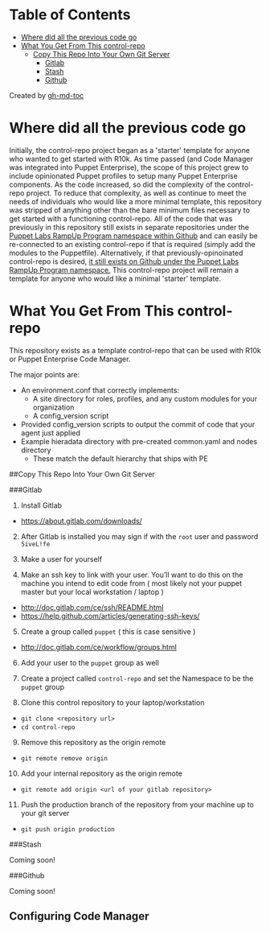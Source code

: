 Table of Contents
=================

  * [Where did all the previous code go](#where-did-all-the-previous-code-go)
  * [What You Get From This control\-repo](#what-you-get-from-this-control-repo)
    * [Copy This Repo Into Your Own Git Server](#copy-this-repo-into-your-own-git-server)
      * [Gitlab](#gitlab)
      * [Stash](#stash)
      * [Github](#github)

Created by [gh-md-toc](https://github.com/ekalinin/github-markdown-toc.go)

# Where did all the previous code go

Initially, the control-repo project began as a 'starter' template for anyone
who wanted to get started with R10k. As time passed (and Code Manager was
integrated into Puppet Enterprise), the scope of this project grew to include
opinionated Puppet profiles to setup many Puppet Enterprise components.  As the
code increased, so did the complexity of the control-repo project. To reduce
that complexity, as well as continue to meet the needs of individuals who would
like a more minimal template, this repository was stripped of anything other
than the bare minimum files necessary to get started with a functioning
control-repo.  All of the code that was previously in this repository still
exists in separate repositories under the [Puppet Labs RampUp Program namespace within Github](https://github.com/PuppetLabs-RampUpProgram)
and can easily be re-connected to an existing control-repo if that is required
(simply add the modules to the Puppetfile). Alternatively, if that
previously-opinoinated control-repo is desired, [it still exists on Github under the Puppet Labs RampUp Program namespace.](https://github.com/PuppetLabs-RampUpProgram/control-repo)
This control-repo project will remain a template for anyone who would like a minimal
'starter' template.


# What You Get From This control-repo

This repository exists as a template control-repo that can be used with R10k or
Puppet Enterprise Code Manager.

The major points are:
 - An environment.conf that correctly implements:
   - A site directory for roles, profiles, and any custom modules for your organization
   - A config_version script 
 - Provided config_version scripts to output the commit of code that your agent just applied
 - Example hieradata directory with pre-created common.yaml and nodes directory
   - These match the default hierarchy that ships with PE

##Copy This Repo Into Your Own Git Server

###Gitlab

1. Install Gitlab
 - https://about.gitlab.com/downloads/

2. After Gitlab is installed you may sign if with the `root` user and password `5iveL!fe`

3. Make a user for yourself

4. Make an ssh key to link with your user.  You’ll want to do this on the machine you intend to edit code from ( most likely not your puppet master but your local workstation / laptop )
 - http://doc.gitlab.com/ce/ssh/README.html
 - https://help.github.com/articles/generating-ssh-keys/

5. Create a group called `puppet` ( this is case sensitive )
 - http://doc.gitlab.com/ce/workflow/groups.html

6. Add your user to the `puppet` group as well

7. Create a project called `control-repo` and set the Namespace to be the `puppet` group

8. Clone this control repository to your laptop/workstation
 - `git clone <repository url>`
 - `cd control-repo`

9. Remove this repository as the origin remote
 - `git remote remove origin`

10. Add your internal repository as the origin remote
 - `git remote add origin <url of your gitlab repository>`

11. Push the production branch of the repository from your machine up to your git server
 - `git push origin production`

###Stash

Coming soon!

###Github

Coming soon!

## Configuring Code Manager

